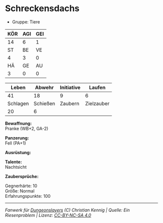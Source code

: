 # Schreckensdachs  
- Gruppe: Tiere  

| KÖR | AGI | GEI |  
| --- | --- | --- |  
| 14  | 6   | 1   |
| ST  | BE  | VE  |  
| 4   | 3   | 0   |
| HÄ  | GE  | AU  |  
| 3   | 0   | 0   |


| Leben    | Abwehr   | Initiative | Laufen     |
| -------- | -------- | ---------- | ---------- |
| 41       | 18       | 9          | 6          |
| Schlagen | Schießen | Zaubern    | Zielzauber |
| 20       | 6        |            |            |

**Bewaffnung:**  
Pranke (WB+2, GA-2)

**Panzerung:**  
Fell (PA+1)

**Ausrüstung:**  


**Talente:**  
Nachtsicht

**Zaubersprüche:**  


Gegnerhärte: 10  
Größe: Normal  
Erfahrungspunkte: 100  



___
*Fanwerk für [Dungeonslayers](https://www.dungeonslayers.net/) (C) Christian Kennig | Quelle: Ein Riesenproblem | Lizenz: [CC-BY-NC-SA 4.0](https://creativecommons.org/licenses/by-nc-sa/4.0/deed.de)*